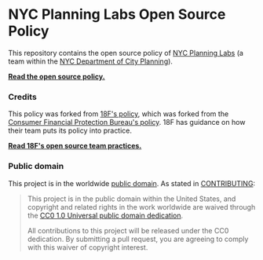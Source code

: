 # NYC Planning Labs Open Source Policy

This repository contains the open source policy of [NYC Planning Labs](https://planninglabs.nyc/) (a team within the [NYC Department of City Planning](http://www.nyc.gov/planning)).

**[Read the open source policy.](policy.md)**  


### Credits

This policy was forked from [18F's policy](https://github.com/18F/open-source-policy), which was forked from the [Consumer Financial Protection Bureau's policy](https://github.com/cfpb/source-code-policy). 18F has guidance on how their team puts its policy into practice. 

**[Read 18F's open source team practices.](practice.md)**

### Public domain

This project is in the worldwide [public domain](LICENSE.md). As stated in [CONTRIBUTING](CONTRIBUTING.md):

> This project is in the public domain within the United States, and copyright and related rights in the work worldwide are waived through the [CC0 1.0 Universal public domain dedication](https://creativecommons.org/publicdomain/zero/1.0/).
>
> All contributions to this project will be released under the CC0 dedication. By submitting a pull request, you are agreeing to comply with this waiver of copyright interest.
